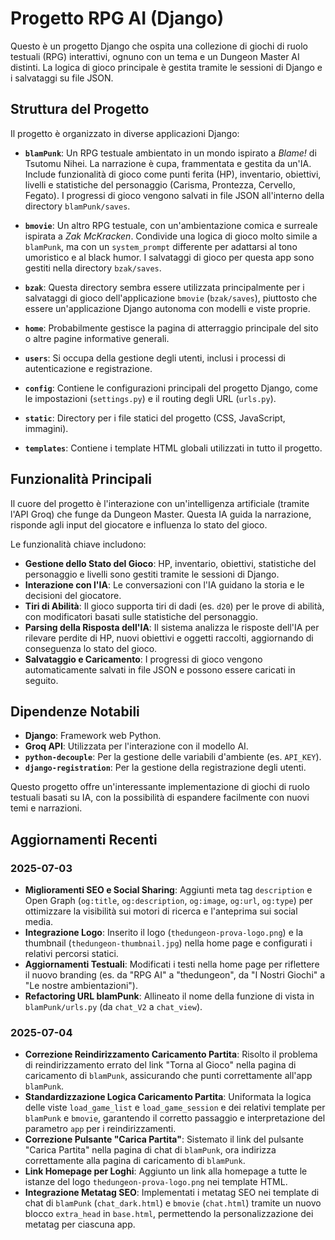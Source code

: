 # Progetto RPG AI (Django)

Questo è un progetto Django che ospita una collezione di giochi di ruolo testuali (RPG) interattivi, ognuno con un tema e un Dungeon Master AI distinti. La logica di gioco principale è gestita tramite le sessioni di Django e i salvataggi su file JSON.

## Struttura del Progetto

Il progetto è organizzato in diverse applicazioni Django:

-   **`blamPunk`**: Un RPG testuale ambientato in un mondo ispirato a *Blame!* di Tsutomu Nihei. La narrazione è cupa, frammentata e gestita da un'IA. Include funzionalità di gioco come punti ferita (HP), inventario, obiettivi, livelli e statistiche del personaggio (Carisma, Prontezza, Cervello, Fegato). I progressi di gioco vengono salvati in file JSON all'interno della directory `blamPunk/saves`.

-   **`bmovie`**: Un altro RPG testuale, con un'ambientazione comica e surreale ispirata a *Zak McKracken*. Condivide una logica di gioco molto simile a `blamPunk`, ma con un `system_prompt` differente per adattarsi al tono umoristico e al black humor. I salvataggi di gioco per questa app sono gestiti nella directory `bzak/saves`.

-   **`bzak`**: Questa directory sembra essere utilizzata principalmente per i salvataggi di gioco dell'applicazione `bmovie` (`bzak/saves`), piuttosto che essere un'applicazione Django autonoma con modelli e viste proprie.

-   **`home`**: Probabilmente gestisce la pagina di atterraggio principale del sito o altre pagine informative generali.

-   **`users`**: Si occupa della gestione degli utenti, inclusi i processi di autenticazione e registrazione.

-   **`config`**: Contiene le configurazioni principali del progetto Django, come le impostazioni (`settings.py`) e il routing degli URL (`urls.py`).

-   **`static`**: Directory per i file statici del progetto (CSS, JavaScript, immagini).

-   **`templates`**: Contiene i template HTML globali utilizzati in tutto il progetto.

## Funzionalità Principali

Il cuore del progetto è l'interazione con un'intelligenza artificiale (tramite l'API Groq) che funge da Dungeon Master. Questa IA guida la narrazione, risponde agli input del giocatore e influenza lo stato del gioco.

Le funzionalità chiave includono:

-   **Gestione dello Stato del Gioco**: HP, inventario, obiettivi, statistiche del personaggio e livelli sono gestiti tramite le sessioni di Django.
-   **Interazione con l'IA**: Le conversazioni con l'IA guidano la storia e le decisioni del giocatore.
-   **Tiri di Abilità**: Il gioco supporta tiri di dadi (es. `d20`) per le prove di abilità, con modificatori basati sulle statistiche del personaggio.
-   **Parsing della Risposta dell'IA**: Il sistema analizza le risposte dell'IA per rilevare perdite di HP, nuovi obiettivi e oggetti raccolti, aggiornando di conseguenza lo stato del gioco.
-   **Salvataggio e Caricamento**: I progressi di gioco vengono automaticamente salvati in file JSON e possono essere caricati in seguito.

## Dipendenze Notabili

-   **Django**: Framework web Python.
-   **Groq API**: Utilizzata per l'interazione con il modello AI.
-   **`python-decouple`**: Per la gestione delle variabili d'ambiente (es. `API_KEY`).
-   **`django-registration`**: Per la gestione della registrazione degli utenti.

Questo progetto offre un'interessante implementazione di giochi di ruolo testuali basati su IA, con la possibilità di espandere facilmente con nuovi temi e narrazioni.

## Aggiornamenti Recenti

### 2025-07-03

-   **Miglioramenti SEO e Social Sharing**: Aggiunti meta tag `description` e Open Graph (`og:title`, `og:description`, `og:image`, `og:url`, `og:type`) per ottimizzare la visibilità sui motori di ricerca e l'anteprima sui social media.
-   **Integrazione Logo**: Inserito il logo (`thedungeon-prova-logo.png`) e la thumbnail (`thedungeon-thumbnail.jpg`) nella home page e configurati i relativi percorsi statici.
-   **Aggiornamenti Testuali**: Modificati i testi nella home page per riflettere il nuovo branding (es. da "RPG AI" a "thedungeon", da "I Nostri Giochi" a "Le nostre ambientazioni").
-   **Refactoring URL blamPunk**: Allineato il nome della funzione di vista in `blamPunk/urls.py` (da `chat_V2` a `chat_view`).

### 2025-07-04

-   **Correzione Reindirizzamento Caricamento Partita**: Risolto il problema di reindirizzamento errato del link "Torna al Gioco" nella pagina di caricamento di `blamPunk`, assicurando che punti correttamente all'app `blamPunk`.
-   **Standardizzazione Logica Caricamento Partita**: Uniformata la logica delle viste `load_game_list` e `load_game_session` e dei relativi template per `blamPunk` e `bmovie`, garantendo il corretto passaggio e interpretazione del parametro `app` per i reindirizzamenti.
-   **Correzione Pulsante "Carica Partita"**: Sistemato il link del pulsante "Carica Partita" nella pagina di chat di `blamPunk`, ora indirizza correttamente alla pagina di caricamento di `blamPunk`.
-   **Link Homepage per Loghi**: Aggiunto un link alla homepage a tutte le istanze del logo `thedungeon-prova-logo.png` nei template HTML.
-   **Integrazione Metatag SEO**: Implementati i metatag SEO nei template di chat di `blamPunk` (`chat_dark.html`) e `bmovie` (`chat.html`) tramite un nuovo blocco `extra_head` in `base.html`, permettendo la personalizzazione dei metatag per ciascuna app.